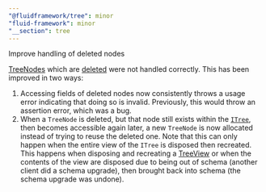 ```yaml
---
"@fluidframework/tree": minor
"fluid-framework": minor
"__section": tree
---
```

Improve handling of deleted nodes

[TreeNodes](https://fluidframework.com/docs/api/fluid-framework/treenode-class) which are [deleted](https://fluidframework.com/docs/api/fluid-framework/treestatus-enum#deleted-enummember) were not handled correctly.
This has been improved in two ways:

1. Accessing fields of deleted nodes now consistently throws a usage error indicating that doing so is invalid.
Previously, this would throw an assertion error, which was a bug.
2. When a `TreeNode` is deleted, but that node still exists within the [`ITree`](https://fluidframework.com/docs/api/driver-definitions/itree-interface), then becomes accessible again later, a new `TreeNode` is now allocated instead of trying to reuse the deleted one.
Note that this can only happen when the entire view of the `ITree` is disposed then recreated.
This happens when disposing and recreating a [TreeView](https://fluidframework.com/docs/api/fluid-framework/treeview-interface) or when the contents of the view are disposed due to being out of schema (another client did a schema upgrade), then brought back into schema (the schema upgrade was undone).
